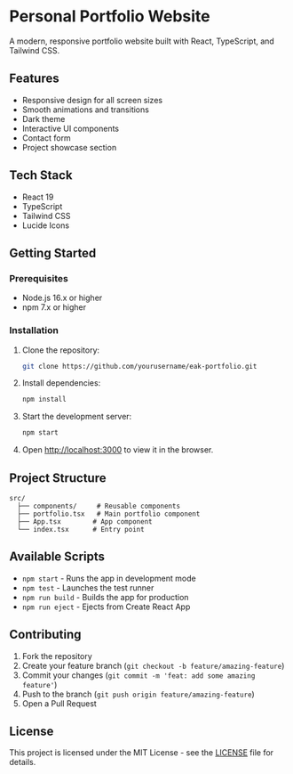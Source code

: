 # Personal Portfolio Website

A modern, responsive portfolio website built with React, TypeScript, and Tailwind CSS.

## Features

- Responsive design for all screen sizes
- Smooth animations and transitions
- Dark theme
- Interactive UI components
- Contact form
- Project showcase section

## Tech Stack

- React 19
- TypeScript
- Tailwind CSS
- Lucide Icons

## Getting Started

### Prerequisites

- Node.js 16.x or higher
- npm 7.x or higher

### Installation

1. Clone the repository:
   ```bash
   git clone https://github.com/yourusername/eak-portfolio.git
   ```

2. Install dependencies:
   ```bash
   npm install
   ```

3. Start the development server:
   ```bash
   npm start
   ```

4. Open [http://localhost:3000](http://localhost:3000) to view it in the browser.

## Project Structure

```
src/
  ├── components/     # Reusable components
  ├── portfolio.tsx   # Main portfolio component
  ├── App.tsx        # App component
  └── index.tsx      # Entry point
```

## Available Scripts

- `npm start` - Runs the app in development mode
- `npm test` - Launches the test runner
- `npm run build` - Builds the app for production
- `npm run eject` - Ejects from Create React App

## Contributing

1. Fork the repository
2. Create your feature branch (`git checkout -b feature/amazing-feature`)
3. Commit your changes (`git commit -m 'feat: add some amazing feature'`)
4. Push to the branch (`git push origin feature/amazing-feature`)
5. Open a Pull Request

## License

This project is licensed under the MIT License - see the [LICENSE](LICENSE) file for details.
